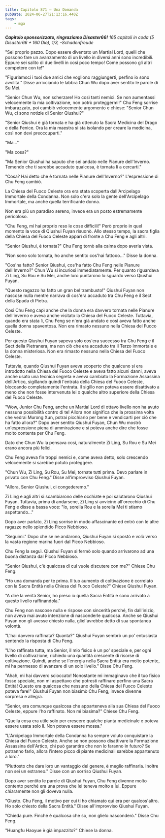 ```yaml
---
title: Capitolo 871 – Una Domanda
pubDate: 2024-06-27T21:13:16.440Z
tags:
    - mga
---
```



<em><strong>Capitolo sponsorizzato, ringraziamo Disaster66!</strong>
165 capitoli in coda (5 Disaster66 + 160 Dio), 1/3,
-Schadenfreude</em>


"Sei proprio pazzo. Dopo essere diventato un Martial Lord, quelli che possono fare un avanzamento di un livello in diversi anni sono incredibili. Eppure sei salito di due livelli in così poco tempo! Come possono gli altri competere con te!"


"Figuriamoci i tuoi due amici che vogliono raggiungerti, perfino io sono avvilita." Disse arricciando le labbra Chun Wu dopo aver sentito le parole di Su Mei.


"Senior Chun Wu, non scherzare! Ho così tanti nemici. Se non aumentassi velocemente la mia coltivazione, non potrò proteggermi!" Chu Feng sorrise imbarazzato, poi cambiò velocemente argomento e chiese: "Senior Chun Wu, ci sono notizie di Senior Qiushui?"


"Senior Qiushui è già tornata e ha già ottenuto la Sacra Medicina del Drago e della Fenice. Ora la mia maestra si sta isolando per creare la medicina, così non devi preoccuparti."


"Ma..."


"Ma cosa?"


"Ma Senior Qiushui ha saputo che sei andato nelle Pianure dell'Inverno. Temendo che ti sarebbe accaduto qualcosa, è tornata lì a cercarti."


"Cosa? Hai detto che è tornata nelle Pianure dell'Inverno?" L'espressione di Chu Feng cambiò.


La Chiesa del Fuoco Celeste ora era stata scoperta dall'Arcipelago Immortale della Condanna. Non solo c'era solo la gente dell'Arcipelago Immortale, ma anche quella terrificante donna.


Non era più un paradiso sereno, invece era un posto estremamente pericoloso.


"Chu Feng, mi hai proprio reso le cose difficili!" Però proprio in quel momento la voce di Qiushui Fuyan risuonò. Allo stesso tempo, la sacra figlia della Chiesa del Fuoco Celeste apparì di fronte a Chu Feng e agli altri.


"Senior Qiushui, è tornata?" Chu Feng tornò alla calma dopo averla vista.


"Non sono solo tornata, ho anche sentito cos'hai fattooo..." Disse la donna.


"Cos'ha fatto? Senior Qiushui, cos'ha fatto Chu Feng nelle Pianure dell'Inverno?" Chun Wu si incuriosì immediatamente. Per quanto riguardava Zi Ling, Su Rou e Su Mei, anche loro puntarono lo sguardo verso Qiushui Fuyan.


"Questo ragazzo ha fatto un gran bel trambusto!" Qiushui Fuyan non nascose nulla mentre narrava di cos'era accaduto tra Chu Feng e il Sect della Spada di Pietra.


Così Chu Feng capì anche che la donna era davvero tornata nelle Pianure dell'inverno e aveva anche visitato la Chiesa del Fuoco Celeste. Tuttavia, quando era stata lì, Chu Feng se n'era già andato e così aveva fatto anche quella donna spaventosa. Non era rimasto nessuno nella Chiesa del Fuoco Celeste.


Per questo Qiushui Fuyan sapeva solo cos'era successo tra Chu Feng e il Sect della Pietranera, ma non ciò che era accaduto tra il Terzo Immortale e la donna misteriosa. Non era rimasto nessuno nella Chiesa del Fuoco Celeste.


Tuttavia, quando Qiushui Fuyan aveva scoperto che qualcuno si era introdotto nella Chiesa del Fuoco Celeste e aveva fatto alcuni danni, aveva anche usato una tecnica segreta e aveva cambiato la Formazione Assassina dell'Artico, sigillando quindi l'entrata della Chiesa del Fuoco Celeste, bloccando completamente l'entrata. Il sigillo non poteva essere disattivato a meno che non fosse intervenuta lei o qualche altro superiore della Chiesa del Fuoco Celeste.


"Wow, Junior Chu Feng, anche un Martial Lord di ottavo livello non ha avuto nessuna possibilità contro di te! Allora non significa che la prossima volta che vedrai Murong Xun, potrai picchiarlo per bene e vendicarti per ciò che ha fatto allora?" Dopo aver sentito Qiushui Fuyan, Chun Wu mostrò un'espressione piena di ammirazione e si poteva anche dire che fosse molto contenta per Chu Feng.


Dato che Chun Wu la pensava così, naturalmente Zi Ling, Su Rou e Su Mei erano ancora più felici.


Chu Feng aveva fin troppi nemici e, come aveva detto, solo crescendo velocemente si sarebbe potuto proteggere.


"Chun Wu, Zi Ling, Su Rou, Su Mei, tornate tutti prima. Devo parlare in privato con Chu Feng." Disse all'improvviso Qiushui Fuyan.


"Allora, Senior Qiushui, ci congederemo."


Zi Ling e agli altri si scambiarono delle occhiate e poi salutarono Qiushui Fuyan. Tuttavia, prima di andarsene, Zi Ling si avvicinò all'orecchio di Chu Feng e disse a bassa voce: "Io, sorella Rou e la sorella Mei ti stiamo aspettando..."


Dopo aver parlato, Zi Ling sorrise in modo affascinante ed entrò con le altre ragazze nello splendido Picco Nebbioso.


"Seguimi." Dopo che se ne andarono, Qiushui Fuyan si spostò e volò verso la vasta regione marina fuori dal Picco Nebbioso.


Chu Feng la seguì. Qiushui Fuyan si fermò solo quando arrivarono ad una buona distanza dal Picco Nebbioso.


"Senior Qiushui, c'è qualcosa di cui vuole discutere con me?" Chiese Chu Feng.


"Ho una domanda per te prima. Il tuo aumento di coltivazione è correlato con la Sacra Entità nella Chiesa del Fuoco Celeste?" Chiese Qiushui Fuyan.


"A dire la verità Senior, ho preso io quella Sacra Entità e sono arrivato a questo livello raffinandola."


Chu Feng non nascose nulla e rispose con sincerità perché, fin dall'inizio, non aveva mai avuto intenzione di nasconderle qualcosa. Anche se Qiushui Fuyan non gli avesse chiesto nulla, gliel'avrebbe detto di sua spontanea volontà.


"L'hai davvero raffinata? Quanta?" Qiushui Fuyan sembrò un po' entusiasta sentendo la risposta di Chu Feng.


"L'ho raffinata tutta, ma Senior, il mio fisico è un po' speciale e, per ogni livello di coltivazione, richiedo una quantità crescente di risorse di coltivazione. Quindi, anche se l'energia nella Sacra Entità era molto potente, mi ha permesso di avanzare di un solo livello." Disse Chu Feng.


"Ahah, mi hai davvero scioccato! Nonostante mi immaginavo che il tuo fisico fosse speciale, non mi aspettavo che potresti raffinare perfino una Sacra Entità! Questo era qualcosa che nessuno della Chiesa del Fuoco Celeste poteva fare!" Qiushui Fuyan non biasimò Chu Feng, invece divenne sorpresa e allegra.


"Senior, era comunque qualcosa che apparteneva alla sua Chiesa del Fuoco Celeste, eppure l'ho raffinato. Non mi biasima?" Chiese Chu Feng.


"Quella cosa era utile solo per crescere qualche pianta medicinale e poteva essere usata solo lì. Non poteva essere mossa."


"L'Arcipelago Immortale della Condanna ha sempre voluto conquistare la Chiesa del Fuoco Celeste. Anche se non possono disattivare la Formazione Assassina dell'Artico, chi può garantire che non lo faranno in futuro? Se potranno farlo, allora l'intero picco di piante medicinali sarebbe appartenuto a loro."


"Piuttosto che dare loro un vantaggio del genere, è meglio raffinarla. Inoltre non sei un estraneo." Disse con un sorriso Qiushui Fuyan.


Dopo aver sentito le parole di Qiushui Fuyan, Chu Feng divenne molto contento perché era una prova che lei teneva molto a lui. Eppure chiaramente non gli doveva nulla.


"Giusto. Chu Feng, il motivo per cui ti ho chiamato qui era per qualcos'altro. Ho solo chiesto della Sacra Entità." Disse all'improvviso Qiushui Fuyan.


"Chieda pure. Finché è qualcosa che so, non glielo nasconderò." Disse Chu Feng.


"Huangfu Haoyue è già impazzito?" Chiese la donna.
                                


                                



